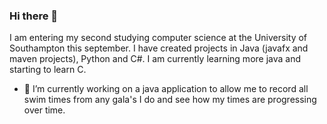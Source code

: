 ### Hi there 👋

I am entering my second studying computer science at the University of Southampton this september.
I have created projects in Java (javafx and maven projects), Python and C#.
I am currently learning more java and starting to learn C.
- 🔭 I’m currently working on a java application to allow me to record all swim times from any gala's I do and see how my times are progressing over time.

<!--
**hurstie16s/hurstie16s** is a ✨ _special_ ✨ repository because its `README.md` (this file) appears on your GitHub profile.

Here are some ideas to get you started:

- 🔭 I’m currently working on ...
- 🌱 I’m currently learning C
- 👯 I’m looking to collaborate on ...
- 🤔 I’m looking for help with ...
- 💬 Ask me about ...
- 📫 How to reach me: ...
- 😄 Pronouns: ...
- ⚡ Fun fact: ...
-->
